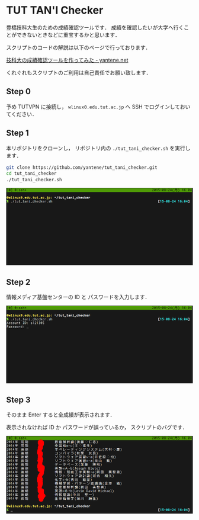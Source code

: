 # TUT TAN'I Checker

豊橋技科大生のための成績確認ツールです．
成績を確認したいが大学へ行くことができないときなどに重宝するかと思います．

スクリプトのコードの解説は以下のページで行っております．

[技科大の成績確認ツールを作ってみた - yantene.net](http://yantene.net/tut_tani_checker.html)

くれぐれもスクリプトのご利用は自己責任でお願い致します．

## Step 0

予め TUTVPN に接続し，
`wlinux0.edu.tut.ac.jp` へ SSH でログインしておいてください．

## Step 1

本リポジトリをクローンし，
リポジトリ内の `./tut_tani_checker.sh` を実行します．

```bash
git clone https://github.com/yantene/tut_tani_checker.git
cd tut_tani_checker
./tut_tani_checker.sh
```

![](/images/step1.png)

## Step 2

情報メディア基盤センターの ID と パスワードを入力します．

![](/images/step2.png)

## Step 3

そのまま Enter すると全成績が表示されます．

表示されなければ ID か パスワードが誤っているか，
スクリプトのバグです．

![](/images/step3.png)
